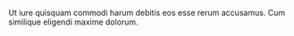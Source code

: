 Ut iure quisquam commodi harum debitis eos esse rerum accusamus. Cum similique eligendi maxime dolorum.